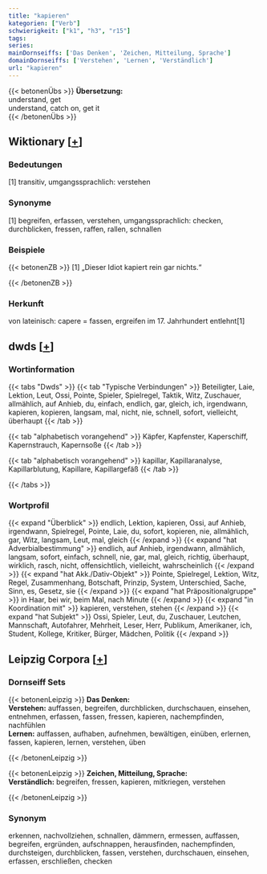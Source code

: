 ```yaml
---
title: "kapieren"
kategorien: ["Verb"]
schwierigkeit: ["k1", "h3", "r15"]
tags:
series:
mainDornseiffs: ['Das Denken', 'Zeichen, Mitteilung, Sprache']
domainDornseiffs: ['Verstehen', 'Lernen', 'Verständlich']
url: "kapieren"
---
```


{{< betonenÜbs >}}
**Übersetzung:**  
understand, get  
understand, catch on, get it  
{{< /betonenÜbs >}}

## Wiktionary [[+](https://de.wiktionary.org/wiki/kapieren)]

### Bedeutungen
[1] transitiv, umgangssprachlich: verstehen  

### Synonyme
[1] begreifen, erfassen, verstehen, umgangssprachlich: checken, durchblicken, fressen, raffen, rallen, schnallen  

### Beispiele
{{< betonenZB >}}
[1] „Dieser Idiot kapiert rein gar nichts.“  

{{< /betonenZB >}}
### Herkunft
von lateinisch: capere = fassen, ergreifen im 17. Jahrhundert entlehnt[1]  



## dwds [[+](https://www.dwds.de/wb/kapieren)]

### Wortinformation
{{< tabs "Dwds" >}}
{{< tab "Typische Verbindungen" >}}
Beteiligter, Laie, Lektion, Leut, Ossi, Pointe, Spieler, Spielregel, Taktik, Witz, Zuschauer, allmählich, auf Anhieb, du, einfach, endlich, gar, gleich, ich, irgendwann, kapieren, kopieren, langsam, mal, nicht, nie, schnell, sofort, vielleicht, überhaupt
{{< /tab >}}

{{< tab "alphabetisch vorangehend" >}}
Käpfer, Kapfenster, Kaperschiff, Kapernstrauch, Kapernsoße
{{< /tab >}}

{{< tab "alphabetisch vorangehend" >}}
kapillar, Kapillaranalyse, Kapillarblutung, Kapillare, Kapillargefäß
{{< /tab >}}

{{< /tabs >}}

### Wortprofil
{{< expand "Überblick" >}} endlich, Lektion, kapieren, Ossi, auf Anhieb, irgendwann, Spielregel, Pointe, Laie, du, sofort, kopieren, nie, allmählich, gar, Witz, langsam, Leut, mal, gleich {{< /expand >}}
{{< expand "hat Adverbialbestimmung" >}} endlich, auf Anhieb, irgendwann, allmählich, langsam, sofort, einfach, schnell, nie, gar, mal, gleich, richtig, überhaupt, wirklich, rasch, nicht, offensichtlich, vielleicht, wahrscheinlich {{< /expand >}}
{{< expand "hat Akk./Dativ-Objekt" >}} Pointe, Spielregel, Lektion, Witz, Regel, Zusammenhang, Botschaft, Prinzip, System, Unterschied, Sache, Sinn, es, Gesetz, sie {{< /expand >}}
{{< expand "hat Präpositionalgruppe" >}} in Haar, bei wir, beim Mal, nach Minute {{< /expand >}}
{{< expand "in Koordination mit" >}} kapieren, verstehen, stehen {{< /expand >}}
{{< expand "hat Subjekt" >}} Ossi, Spieler, Leut, du, Zuschauer, Leutchen, Mannschaft, Autofahrer, Mehrheit, Leser, Herr, Publikum, Amerikaner, ich, Student, Kollege, Kritiker, Bürger, Mädchen, Politik {{< /expand >}}

## Leipzig Corpora [[+](https://corpora.uni-leipzig.de/en/res?word=kapieren&corpusId=deu_newscrawl-public_2018)]

### Dornseiff Sets
{{< betonenLeipzig >}}
**Das Denken:**  
**Verstehen:** auffassen, begreifen, durchblicken, durchschauen, einsehen, entnehmen, erfassen, fassen, fressen, kapieren, nachempfinden, nachfühlen  
**Lernen:** auffassen, aufhaben, aufnehmen, bewältigen, einüben, erlernen, fassen, kapieren, lernen, verstehen, üben  

{{< /betonenLeipzig >}}


{{< betonenLeipzig >}}
**Zeichen, Mitteilung, Sprache:**  
**Verständlich:** begreifen, fressen, kapieren, mitkriegen, verstehen  

{{< /betonenLeipzig >}}

### Synonym
erkennen, nachvollziehen, schnallen, dämmern, ermessen, auffassen, begreifen, ergründen, aufschnappen, herausfinden, nachempfinden, durchsteigen, durchblicken, fassen, verstehen, durchschauen, einsehen, erfassen, erschließen, checken

